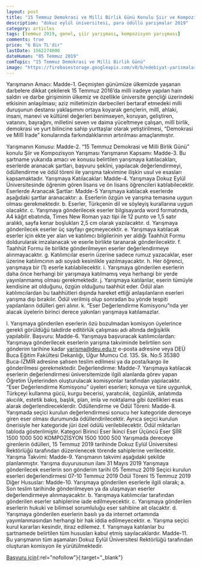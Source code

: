 ```yaml
---
layout: post
title: "15 Temmuz Demokrasi ve Milli Birlik Günü Konulu Şiir ve Kompozisyon Yarışması"
description: "dokuz eylül üniversitesi, para ödüllü yarışmalar 2019"
category: articles
tags: [temmuz 2019, genel, şiir yarışması, kompozisyon yarışması]
comments: true
price: "6 Bin TL'dir"
lastDate: 1562274000
dateHuman: "05 Temmuz 2019"
comTopic: "15 Temmuz Demokrasi ve Milli Birlik Günü"
image: "https://firebasestorage.googleapis.com/v0/b/edebiyat-yarismalari.appspot.com/o/15-temmuz-siir-ve-kompozisyon-yarismasi.jpg?alt=media&token=ea54ec30-c5b3-4273-a168-a52274e67a26"
---
```


Yarışmanın Amacı:
Madde-1. Geçmişten günümüze ülkemizde yaşanan darbelere dikkat çekilerek 15 Temmuz 2016’da milli
iradeye yapılan hain saldırı ve darbe girişiminin ülkemiz ve özellikle üniversite gençliği üzerindeki etkisinin
anlaşılması; aziz milletimizin darbecileri bertaraf etmedeki milli duruşunun destansı yaklaşımını ortaya
koyarak gençlerin, millî, ahlaki, insani, manevi ve kültürel değerleri benimseyen, koruyan, geliştiren,
vatanını, bayrağını, milletini seven ve daima yüceltmeye çalışan, millî birlik, demokrasi ve yurt bilincine
sahip yurttaşlar olarak yetiştirilmesi, “Demokrasi ve Millî İrade” konularında farkındalıklarının artırılması
amaçlanmıştır.

Yarışmanın Konusu:
Madde-2. “15 Temmuz Demokrasi ve Milli Birlik Günü” konulu Şiir ve Kompozisyon Yarışması
Yarışmanın Kapsamı:
Madde-3. Bu şartname yukarıda amacı ve konusu belirtilen yarışmaya katılacakları, eserlerde aranacak
şartları, başvuru şeklini, yapılacak değerlendirmeyi, ödüllendirme ve ödül töreni ile yarışma takvimine
ilişkin usul ve esasları kapsamaktadır.
Yarışmaya Katılacaklar:
Madde-4. Yarışmaya Dokuz Eylül Üniversitesinde öğrenim gören lisans ve ön lisans öğrencileri
katılabilecektir.
Eserlerde Aranacak Şartlar:
Madde-5 Yarışmaya katılacak eserlerde aşağıdaki şartlar aranacaktır:
a. Eserlerin özgün ve yarışma temasına uygun olması gerekmektedir.
b. Eserler, Türkçenin dil ve söyleyiş kurallarına uygun olacaktır.
c. Yarışmaya gönderilecek eserler bilgisayarda word formatında, A4 kâğıt ebatında, Times New Roman
yazı tipi ile 12 punto ve 1,5 satır aralıklı, sayfa kenar boşlukları 2,5 cm olarak yazılacaktır.
d. Yarışmaya gönderilecek eserler üç sayfayı geçmeyecektir.
e. Yarışmaya katılacak eserler için ekte yer alan ve katılımcı bilgilerinin yer aldığı Taahhüt Formu
doldurularak imzalanacak ve eserle birlikte taranarak gönderilecektir.
f. Taahhüt Formu ile birlikte gönderilmeyen eserler değerlendirmeye alınmayacaktır.
g. Katılımcılar eserin üzerine sadece rumuz yazacaklar, eser üzerine katılımcının adı soyadı kesinlikle
yazılmayacaktır.
h. Her öğrenci, yarışmaya bir (1) eserle katılabilecektir.
i. Yarışmaya gönderilen eserlerin daha önce herhangi bir yarışmaya katılmamış veya herhangi bir yerde
yayınlanmamış olması gerekmektedir.
j. Yarışmaya katılanlar, eserin tümüyle kendisine ait olduğunu, özgün olduğunu taahhüt eder. Ödül alan
katılımcılardan bu taahhütleri dışında hareket ettiği anlaşılanların eserleri yarışma dışı bırakılır. Ödül
verilmiş olup sonradan bu yönde tespiti yapılanların ödülleri geri alınır.
k. “Eser Değerlendirme Komisyonu”nda yer alacak üyelerin birinci derece yakınları yarışmaya
katılamazlar.

l. Yarışmaya gönderilen eserlerin özü bozulmadan komisyon üyelerince gerekli görüldüğü takdirde
editörlük çalışması adı altında değişiklik yapılabilir.
Başvuru:
Madde-6. Yarışmaya başvuracak katılımcılardan:
Yarışmaya gönderilecek eserlerin yarışma takviminde belirtilen son gönderim tarihine kadar
yarisma@deu.edu.tr e-posta adresine veya DEÜ Buca Eğitim Fakültesi Dekanlığı, Uğur Mumcu Cd. 135.
Sk. No:5 35380 Buca-İZMİR adresine şahsen teslim edilmesi ya da posta/kargo ile gönderilmesi
gerekmektedir.
Değerlendirme:
Madde-7. Yarışmaya katılacak eserlerin değerlendirmesi üniversitemizde ilgili alanlarda görev yapan
Öğretim Üyelerinden oluşturulacak komisyonlar tarafından yapılacaktır. “Eser Değerlendirme Komisyonu”
üyeleri eserleri; konuya ve türe uygunluk, Türkçeyi kullanma gücü, kurgu becerisi, yaratıcılık, özgünlük,
anlatımda akıcılık, estetik bakış, başlık, plan, imla ve noktalama gibi özellikleri esas alarak
değerlendireceklerdir.
Ödüllendirme ve Ödül Töreni:
Madde-8. Yarışmada seçici kurulun değerlendirmesi sonucu her kategoride dereceye giren eser olması
durumunda ödüllendirilecektir. Ayrıca seçici kurulun önerisiyle her kategoride jüri özel ödülü
verilebilecektir. Ödül miktarları tabloda gösterilmiştir.
Kategori Birinci Eser İkinci Eser Üçüncü Eser
ŞİİR 1500 1000 500
KOMPOZİSYON 1500 1000 500
Yarışmada dereceye girenlerin ödülleri, 15 Temmuz 2019 tarihinde Dokuz Eylül Üniversitesi Rektörlüğü
tarafından düzenlenecek törende sahiplerine verilecektir.
Yarışma Takvimi:
Madde-9. Yarışmanın takvimi aşağıdaki şekilde planlanmıştır.
Yarışma duyurusunun ilanı 31 Mayıs 2019
Yarışmaya gönderilecek eserlerin son gönderim tarihi 05 Temmuz 2019
Seçici kurulun eserleri değerlendirmesi 07-10 Temmuz 2019
Ödül Töreni 15 Temmuz 2019
Diğer Hususlar:
Madde-10. Yarışmaya gönderilen eserlerle ilgili olarak;
a. Son teslim tarihinde gönderilmeyen ya da ulaşmayan eserler değerlendirmeye alınmayacaktır.
b. Yarışmaya katılımcılar tarafından gönderilen eserler sahiplerine iade edilmeyecektir.
c. Yarışmaya gönderilen eserlerin hukuki ve bilimsel sorumluluğu eser sahibine ait olacaktır.
d. Yarışmaya gönderilen eserlerin basılı ya da internet ortamında yayımlanmasından herhangi bir hak
iddia edilmeyecektir.
e. Yarışma seçici kurul kararları kesindir, itiraz edilemez.
f. Yarışmaya katılanlar bu şartnamede belirtilen tüm hususları kabul etmiş sayılacaklardır.
Madde-11. Bu yarışmanın tüm aşamaları Dokuz Eylül Üniversitesi Rektörlüğü tarafından oluşturan
komisyon ile yürütülmektedir.

[Başvuru için](https://www.deu.edu.tr/duyurular/15-temmuz-demokrasi-ve-milli-birlik-gunu-konulu-siir-ve-kompozisyon-yarismasi/?utm_source=edebiyatyarismalari.com&utm_medium=affiliate&utm_campaign=cpc){:rel="nofollow"}{:target="_blank"}
